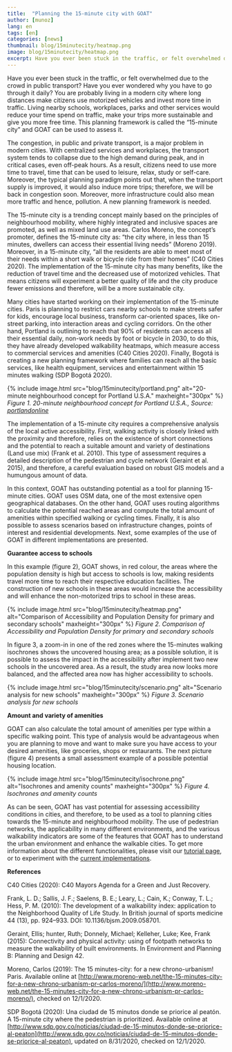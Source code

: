 ```yaml
---
title:  "Planning the 15-minute city with GOAT"
author: [munoz]
lang: en
tags: [en]
categories: [news]
thumbnail: blog/15minutecity/heatmap.png
image: blog/15minutecity/heatmap.png
excerpt: Have you ever been stuck in the traffic, or felt overwhelmed due to the crowd in public transport? Have you ever wondered why you have to go through it daily? The 15-minute city is a trending concept mainly based on the principles of neighbourhood mobility, where highly integrated and inclusive spaces are promoted, as well as mixed land use areas. 
---
```

Have you ever been stuck in the traffic, or felt overwhelmed due to the crowd in public transport? Have you ever wondered why you have to go through it daily? You are probably living in a modern city where long distances make citizens use motorized vehicles and invest more time in traffic. Living nearby schools, workplaces, parks and other services would reduce your time spend on traffic, make your trips more sustainable and give you more free time. This planning framework is called the “15-minute city” and GOAT can be used to assess it.

The congestion, in public and private transport, is a major problem in modern cities. With centralized services and workplaces, the transport system tends to collapse due to the high demand during peak, and in critical cases, even off-peak hours. As a result, citizens need to use more time to travel, time that can be used to leisure, relax, study or self-care. Moreover, the typical planning paradigm points out that, when the transport supply is improved, it would also induce more trips; therefore, we will be back in congestion soon. Moreover, more infrastructure could also mean more traffic and hence, pollution. A new planning framework is needed.

The 15-minute city is a trending concept mainly based on the principles of neighbourhood mobility, where highly integrated and inclusive spaces are promoted, as well as mixed land use areas. Carlos Moreno, the concept’s promoter, defines the 15-minute city as: “the city where, in less than 15 minutes, dwellers can access their essential living needs” (Moreno 2019). Moreover, in a 15-minute city, “all the residents are able to meet most of their needs within a short walk or bicycle ride from their homes” (C40 Cities 2020). The implementation of the 15-minute city has many benefits, like the reduction of travel time and the decreased use of motorized vehicles. That means citizens will experiment a better quality of life and the city produce fewer emissions and therefore, will be a more sustainable city.

Many cities have started working on their implementation of the 15-minute cities. Paris is planning to restrict cars nearby schools to make streets safer for kids, encourage local business, transform car-oriented spaces, like on-street parking, into interaction areas and cycling corridors. On the other hand, Portland is outlining to reach that 90% of residents can access all their essential daily, non-work needs by foot or bicycle in 2030, to do this, they have already developed walkability heatmaps, which measure access to commercial services and amenities (C40 Cities 2020). Finally, Bogotá is creating a new planning framework where families can reach all the basic services, like health equipment, services and entertainment within 15 minutes walking (SDP Bogotá 2020).

{% include image.html src="blog/15minutecity/portland.png" alt="20-minute neighbourhood concept for Portland U.S.A." maxheight="300px" %} 
<i>Figure 1. 20-minute neighbourhood concept for Portland U.S.A., Source: [portlandonline](https://www.portlandonline.com/portlandplan/index.cfm?a=288098&c=52256)</i>

The implementation of a 15-minute city requires a comprehensive analysis of the local active accessibility. First, walking activity is closely linked with the proximity and therefore, relies on the existence of short connections and the potential to reach a suitable amount and variety of destinations (Land use mix) (Frank et al. 2010). This type of assessment requires a detailed description of the pedestrian and cycle network (Geraint et al. 2015), and therefore, a careful evaluation based on robust GIS models and a humungous amount of data.

In this context, GOAT has outstanding potential as a tool for planning 15-minute cities. GOAT uses OSM data, one of the most extensive open geographical databases. On the other hand, GOAT uses routing algorithms to calculate the potential reached areas and compute the total amount of amenities within specified walking or cycling times. Finally, it is also possible to assess scenarios based on infrastructure changes, points of interest and residential developments. Next, some examples of the use of GOAT in different implementations are presented.

<b>Guarantee access to schools</b>

In this example (figure 2), GOAT shows, in red colour, the areas where the population density is high but access to schools is low, making residents travel more time to reach their respective education facilities. The construction of new schools in these areas would increase the accessibility and will enhance the non-motorized trips to school in these areas.

{% include image.html src="blog/15minutecity/heatmap.png" alt="Comparison of Accessibility and Population Density for primary and secondary schools" maxheight="300px" %} 
<i>Figure 2. Comparison of Accessibility and Population Density for primary and secondary schools</i>

In figure 3, a zoom-in in one of the red zones where the 15-minutes walking isochrones shows the uncovered housing area; as a possible solution, it is possible to assess the impact in the accessibility after implement two new schools in the uncovered area. As a result, the study area now looks more balanced, and the affected area now has higher accessibility to schools.

{% include image.html src="blog/15minutecity/scenario.png" alt="Scenario analysis for new schools" maxheight="300px" %} 
<i>Figure 3.  Scenario analysis for new schools</i>

<b>Amount and variety of amenities</b>

GOAT can also calculate the total amount of amenities per type within a specific walking point. This type of analysis would be advantageous when you are planning to move and want to make sure you have access to your desired amenities, like groceries, shops or restaurants. The next picture (figure 4) presents a small assessment example of a possible potential housing location. 

{% include image.html src="blog/15minutecity/isochrone.png" alt="Isochrones and amenity counts" maxheight="300px" %} 
<i>Figure 4. Isochrones and amenity counts</i>

As can be seen, GOAT has vast potential for assessing accessibility conditions in cities, and therefore, to be used as a tool to planning cities towards the 15-minute and neighbourhood mobility. The use of pedestrian networks, the applicability in many different environments, and the various walkability indicators are some of the features that GOAT has to understand the urban environment and enhance the walkable cities. To get more information about the different functionalities, please visit our [tutorial page](../../tutorials/isochrone), or to experiment with the [current implementations](../../versions).

  
<b>References</b> 

C40 Cities (2020): C40 Mayors Agenda for a Green and Just Recovery.

Frank, L. D.; Sallis, J. F.; Saelens, B. E.; Leary, L.; Cain, K.; Conway, T. L.; Hess, P. M. (2010): The development of a walkability index: application to the Neighborhood Quality of Life Study. In British journal of sports medicine 44 (13), pp. 924–933. DOI: 10.1136/bjsm.2009.058701.

Geraint, Ellis; hunter, Ruth; Donnely, Michael; Kelleher, Luke; Kee, Frank (2015): Connectivity and physical activity: using of footpath networks to measure the walkability of built environments. In Environment and Planning B: Planning and Design 42.

Moreno, Carlos (2019): The 15 minutes-city: for a new chrono-urbanism! Paris. Available online at [http://www.moreno-web.net/the-15-minutes-city-for-a-new-chrono-urbanism-pr-carlos-moreno/](http://www.moreno-web.net/the-15-minutes-city-for-a-new-chrono-urbanism-pr-carlos-moreno/), checked on 12/1/2020.

SDP Bogotá (2020): Una ciudad de 15 minutos donde se priorice al peatón. A 15-minute city where the pedestrian is prioritized. Available online at [http://www.sdp.gov.co/noticias/ciudad-de-15-minutos-donde-se-priorice-al-peaton](http://www.sdp.gov.co/noticias/ciudad-de-15-minutos-donde-se-priorice-al-peaton), updated on 8/31/2020, checked on 12/1/2020.
